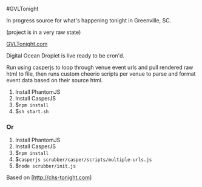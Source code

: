 #GVLTonight

In progress source for what's happening tonight in Greenville, SC.

(project is in a very raw state)

[GVLTonight.com](http://gvltonight.com)


Digital Ocean Droplet is live ready to be cron'd.

Run using casperjs to loop through venue event urls and pull rendered raw html to file, then runs custom cheerio scripts per venue to parse and format event data based on their source html.

1. Install PhantomJS
1. Install CasperJS
1. $`npm install`
1. $`sh start.sh`

### Or

1. Install PhantomJS
1. Install CasperJS
1. $`npm install`
1. $`casperjs scrubber/casper/scripts/multiple-urls.js`
1. $`node scrubber/init.js`

Based on [http://chs-tonight.com]
